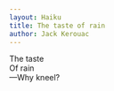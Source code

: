 ```yaml
---
layout: Haiku
title: The taste of rain
author: Jack Kerouac
---
```


The taste<br>
Of rain<br>
—Why kneel?<br>

